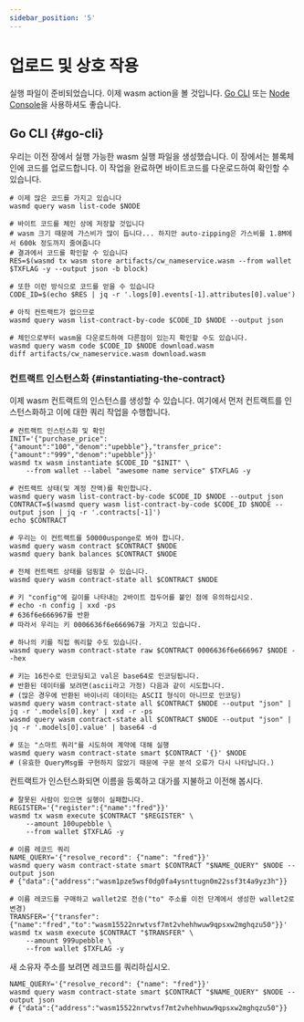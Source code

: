 ```yaml
---
sidebar_position: '5'
---
```


# 업로드 및 상호 작용

실행 파일이 준비되었습니다. 이제 wasm action을 볼 것입니다. [Go CLI](https://github.com/urfave/cli) 또는 [Node Console](#node-console)을 사용하셔도 좋습니다.

## Go CLI {#go-cli}

우리는 이전 장에서 실행 가능한 wasm 실행 파일을 생성했습니다. 이 장에서는 블록체인에 코드를 업로드합니다. 이 작업을 완료하면 바이트코드를 다운로드하여 확인할 수 있습니다.

```shell
# 이제 많은 코드를 가지고 있습니다
wasmd query wasm list-code $NODE

# 바이트 코드를 체인 상에 저장할 것입니다
# wasm 크기 때문에 가스비가 많이 듭니다... 하지만 auto-zipping은 가스비를 1.8M에서 600k 정도까지 줄여줍니다
# 결과에서 코드를 확인할 수 있습니다
RES=$(wasmd tx wasm store artifacts/cw_nameservice.wasm --from wallet $TXFLAG -y --output json -b block)

# 또한 이런 방식으로 코드를 얻을 수 있습니다
CODE_ID=$(echo $RES | jq -r '.logs[0].events[-1].attributes[0].value')

# 아직 컨트랙트가 없으므로
wasmd query wasm list-contract-by-code $CODE_ID $NODE --output json

# 체인으로부터 wasm을 다운로드하여 다른점이 있는지 확인할 수도 있습니다.
wasmd query wasm code $CODE_ID $NODE download.wasm
diff artifacts/cw_nameservice.wasm download.wasm
```

### 컨트랙트 인스턴스화 {#instantiating-the-contract}

이제 wasm 컨트랙트의 인스턴스를 생성할 수 있습니다. 여기에서 먼저 컨트랙트를 인스턴스화하고 이에 대한 쿼리 작업을 수행합니다.

```shell
# 컨트랙트 인스턴스화 및 확인
INIT='{"purchase_price":{"amount":"100","denom":"upebble"},"transfer_price":{"amount":"999","denom":"upebble"}}'
wasmd tx wasm instantiate $CODE_ID "$INIT" \
    --from wallet --label "awesome name service" $TXFLAG -y

# 컨트랙트 상태(및 계정 잔액)를 확인합니다.
wasmd query wasm list-contract-by-code $CODE_ID $NODE --output json
CONTRACT=$(wasmd query wasm list-contract-by-code $CODE_ID $NODE --output json | jq -r '.contracts[-1]')
echo $CONTRACT

# 우리는 이 컨트랙트를 50000usponge로 봐야 합니다.
wasmd query wasm contract $CONTRACT $NODE
wasmd query bank balances $CONTRACT $NODE

# 전체 컨트랙트 상태를 덤핑할 수 있습니다.
wasmd query wasm contract-state all $CONTRACT $NODE

# 키 "config"에 길이를 나타내는 2바이트 접두어를 붙인 점에 유의하십시오.
# echo -n config | xxd -ps
# 636f6e666967를 반환
# 따라서 우리는 키 0006636f6e666967을 가지고 있습니다.

# 하나의 키를 직접 쿼리할 수도 있습니다.
wasmd query wasm contract-state raw $CONTRACT 0006636f6e666967 $NODE --hex

# 키는 16진수로 인코딩되고 val은 base64로 인코딩됩니다.
# 반환된 데이터를 보려면(ascii라고 가정) 다음과 같이 시도합니다.
# (많은 경우에 반환된 바이너리 데이터는 ASCII 형식이 아니므로 인코딩)
wasmd query wasm contract-state all $CONTRACT $NODE --output "json" | jq -r '.models[0].key' | xxd -r -ps
wasmd query wasm contract-state all $CONTRACT $NODE --output "json" | jq -r '.models[0].value' | base64 -d

# 또는 "스마트 쿼리"를 시도하여 계약에 대해 실행
wasmd query wasm contract-state smart $CONTRACT '{}' $NODE
# (유효한 QueryMsg를 구현하지 않았기 때문에 구문 분석 오류가 다시 나타납니다.)
```

컨트랙트가 인스턴스화되면 이름을 등록하고 대가를 지불하고 이전해 봅시다.

```shell
# 잘못된 사람이 있으면 실행이 실패합니다.
REGISTER='{"register":{"name":"fred"}}'
wasmd tx wasm execute $CONTRACT "$REGISTER" \
    --amount 100upebble \
    --from wallet $TXFLAG -y

# 이름 레코드 쿼리
NAME_QUERY='{"resolve_record": {"name": "fred"}}'
wasmd query wasm contract-state smart $CONTRACT "$NAME_QUERY" $NODE --output json
# {"data":{"address":"wasm1pze5wsf0dg0fa4ysnttugn0m22ssf3t4a9yz3h"}}

# 이름 레코드를 구매하고 wallet2로 전송("to" 주소를 이전 단계에서 생성한 wallet2로 변경)
TRANSFER='{"transfer":{"name":"fred","to":"wasm15522nrwtvsf7mt2vhehhwuw9qpsxw2mghqzu50"}}'
wasmd tx wasm execute $CONTRACT "$TRANSFER" \
    --amount 999upebble \
    --from wallet $TXFLAG -y
```

새 소유자 주소를 보려면 레코드를 쿼리하십시오.

```shell
NAME_QUERY='{"resolve_record": {"name": "fred"}}'
wasmd query wasm contract-state smart $CONTRACT "$NAME_QUERY" $NODE --output json
# {"data":{"address":"wasm15522nrwtvsf7mt2vhehhwuw9qpsxw2mghqzu50"}}
```
